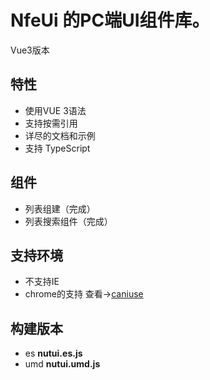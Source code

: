 # NfeUi 的PC端UI组件库。

Vue3版本 
## 特性

* 使用VUE 3语法
* 支持按需引用
* 详尽的文档和示例
* 支持 TypeScript

## 组件

* 列表组建（完成）
* 列表搜索组件（完成）
## 支持环境

* 不支持IE
* chrome的支持 查看->[caniuse](https://caniuse.com/es6-module-dynamic-import)


## 构建版本

* es **nutui.es.js**
* umd **nutui.umd.js**



